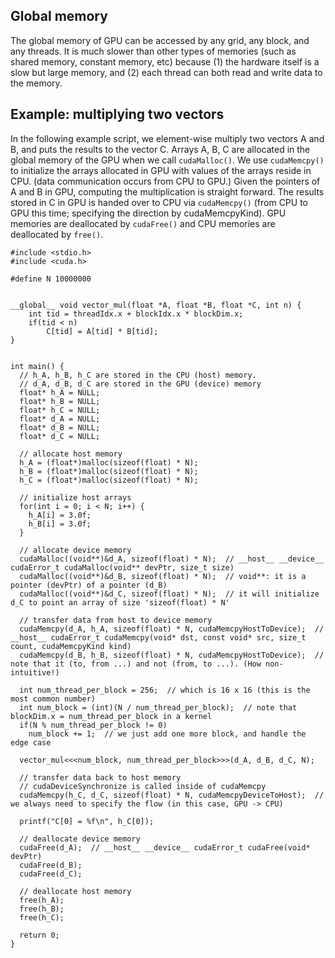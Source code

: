 ## Global memory
The global memory of GPU can be accessed by any grid, any block, and any threads.
It is much slower than other types of memories (such as shared memory, constant memory, etc) because 
(1) the hardware itself is a slow but large memory, and (2) each thread can both read and write data to the memory.

## Example: multiplying two vectors
In the following example script, we element-wise multiply two vectors A and B, and puts the results to the vector C.
Arrays A, B, C are allocated in the global memory of the GPU when we call `cudaMalloc()`.
We use `cudaMemcpy()` to initialize the arrays allocated in GPU with values of the arrays reside in CPU. (data communication occurs from CPU to GPU.)
Given the pointers of A and B in GPU, computing the multiplication is straight forward.
The results stored in C in GPU is handed over to CPU via `cudaMemcpy()` (from CPU to GPU this time; specifying the direction by cudaMemcpyKind).
GPU memories are deallocated by `cudaFree()` and CPU memories are deallocated by `free()`.

~~~
#include <stdio.h>
#include <cuda.h>

#define N 10000000


__global__ void vector_mul(float *A, float *B, float *C, int n) {
    int tid = threadIdx.x + blockIdx.x * blockDim.x;
    if(tid < n)
        C[tid] = A[tid] * B[tid];
}


int main() {
  // h_A, h_B, h_C are stored in the CPU (host) memory.
  // d_A, d_B, d_C are stored in the GPU (device) memory
  float* h_A = NULL;
  float* h_B = NULL;
  float* h_C = NULL; 
  float* d_A = NULL;
  float* d_B = NULL;
  float* d_C = NULL;

  // allocate host memory
  h_A = (float*)malloc(sizeof(float) * N);
  h_B = (float*)malloc(sizeof(float) * N);
  h_C = (float*)malloc(sizeof(float) * N);

  // initialize host arrays
  for(int i = 0; i < N; i++) {
    h_A[i] = 3.0f;
    h_B[i] = 3.0f;
  }

  // allocate device memory
  cudaMalloc((void**)&d_A, sizeof(float) * N);  // __host__ __device__ cudaError_t cudaMalloc(void** devPtr, size_t size)
  cudaMalloc((void**)&d_B, sizeof(float) * N);  // void**: it is a pointer (devPtr) of a pointer (d_B)
  cudaMalloc((void**)&d_C, sizeof(float) * N);  // it will initialize d_C to point an array of size 'sizeof(float) * N'

  // transfer data from host to device memory
  cudaMemcpy(d_A, h_A, sizeof(float) * N, cudaMemcpyHostToDevice);  // __host__ cudaError_t cudaMemcpy(void* dst, const void* src, size_t count, cudaMemcpyKind kind)
  cudaMemcpy(d_B, h_B, sizeof(float) * N, cudaMemcpyHostToDevice);  // note that it (to, from ...) and not (from, to ...). (How non-intuitive!)

  int num_thread_per_block = 256;  // which is 16 x 16 (this is the most common number)
  int num_block = (int)(N / num_thread_per_block);  // note that blockDim.x = num_thread_per_block in a kernel
  if(N % num_thread_per_block != 0)
    num_block += 1;  // we just add one more block, and handle the edge case

  vector_mul<<<num_block, num_thread_per_block>>>(d_A, d_B, d_C, N);

  // transfer data back to host memory
  // cudaDeviceSynchronize is called inside of cudaMemcpy
  cudaMemcpy(h_C, d_C, sizeof(float) * N, cudaMemcpyDeviceToHost);  // we always need to specify the flow (in this case, GPU -> CPU)

  printf("C[0] = %f\n", h_C[0]);

  // deallocate device memory
  cudaFree(d_A);  // __host__ __device__ cudaError_t cudaFree(void* devPtr)
  cudaFree(d_B);
  cudaFree(d_C);

  // deallocate host memory
  free(h_A); 
  free(h_B); 
  free(h_C);

  return 0;
}
~~~

